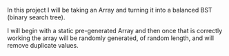 In this project I will be taking an Array and turning it into a balanced BST (binary search tree).

I will begin with a static pre-generated Array and then once that is correctly working
the array will be randomly generated, of random length, and will remove duplicate values.
